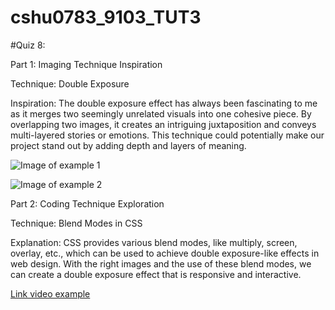 # cshu0783_9103_TUT3

#Quiz 8:

Part 1: Imaging Technique Inspiration

Technique: Double Exposure

Inspiration: The double exposure effect has always been fascinating to me as it merges two seemingly unrelated visuals into one cohesive piece. By overlapping two images, it creates an intriguing juxtaposition and conveys multi-layered stories or emotions. This technique could potentially make our project stand out by adding depth and layers of meaning.

![Image of example 1](https://z1.ax1x.com/2023/09/26/pPHwkXF.png)

![Image of example 2](https://z1.ax1x.com/2023/09/26/pPH0fIA.png)

Part 2: Coding Technique Exploration

Technique: Blend Modes in CSS

Explanation: CSS provides various blend modes, like multiply, screen, overlay, etc., which can be used to achieve double exposure-like effects in web design. With the right images and the use of these blend modes, we can create a double exposure effect that is responsive and interactive.

[Link video example](https://www.youtube.com/watch?v=0h58wIZ_-4Q)
